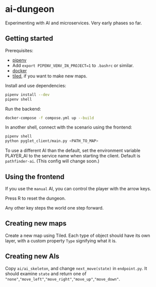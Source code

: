 # ai-dungeon

Experimenting with AI and microservices. Very early phases so far.

## Getting started

Prerequisites:

* [pipenv](https://pypi.org/project/pipenv/)
* Add `export PIPENV_VENV_IN_PROJECT=1` to `.bashrc` or similar.
* [docker](https://docs.docker.com/install/linux/docker-ce/ubuntu/)
* [tiled](https://www.mapeditor.org/), if you want to make new maps.

Install and use dependencies:

```sh
pipenv install --dev
pipenv shell
```

Run the backend:

```sh
docker-compose -f compose.yml up --build
```

In another shell, connect with the scenario using the frontend:

```sh
pipenv shell
python pyglet_client/main.py <PATH_TO_MAP>
```

To use a different AI than the default, set the environment variable PLAYER_AI to the service name when starting the client. Default is `pathfinder-ai`. (This config will change soon.)

## Using the frontend

If you use the `manual` AI, you can control the player with the arrow keys.

Press R to reset the dungeon.

Any other key steps the world one step forward.


## Creating new maps

Create a new map using Tiled. Each type of object should have its own layer, with a custom property `Type` signifying what it is.

## Creating new AIs

Copy `ai/ai_skeleton`, and change `next_move(state)` in `endpoint.py`. It should examine `state` and return one of `"none"`,`"move_left"`,`"move_right"`,`"move_up"`,`"move_down"`.